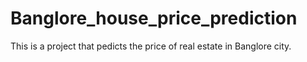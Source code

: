 # Banglore_house_price_prediction
This is a project that pedicts the price of real estate in Banglore city. 
